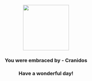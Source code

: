 <p align="center">
    <img src="https://raw.githubusercontent.com/PokeAPI/sprites/master/sprites/pokemon/408.png" width="150" height="150">
</p>
<h3 align="center">You were embraced by - <b>Cranidos</b></h3>
<h3 align="center">Have a wonderful day!</h3>
